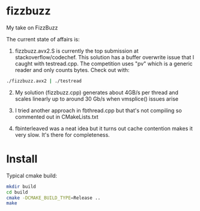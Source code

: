 # fizzbuzz
My take on FizzBuzz

The current state of affairs is:

1. fizzbuzz.avx2.S is currently the top submission at stackoverflow/codechef. This solution has a buffer overwrite issue that I caught with testread.cpp. The competition uses "pv" which is a generic reader and only counts bytes. Check out with:

```bash
./fizzbuzz.avx2 | ./testread
```

2. My solution (fizzbuzz.cpp) generates about 4GB/s per thread and scales linearly up to around 30 Gb/s when vmsplice() issues arise

3. I tried another approach in fbthread.cpp but that's not compiling so commented out in CMakeLists.txt

4. fbinterleaved was a neat idea but it turns out cache contention makes it very slow. It's there for completeness.

# Install

Typical cmake build:

```bash
mkdir build
cd build
cmake -DCMAKE_BUILD_TYPE=Release ..
make 
```
